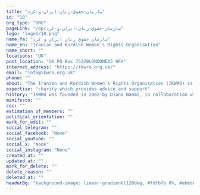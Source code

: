 ```yaml
---
title: "سازمان-حقوق-زنان-ایران-و-کرد"
id: "18"
org_type: "ORG"
pageLink: "/op/سازمان-حقوق-زنان-ایران-و-کرد"
logo: "logos/18.png"
name_fa: "سازمان حقوق زنان ایران و کرد"
name_en: "Iranian and Kurdish Women's Rights Organisation"
name_short: ""
locations: "UK"
post_location: "UK PO Box 75229LONDONE15 9FX"
internet_address: "https://ikwro.org.uk/"
email: "info@ikwro.org.uk"
phone: ""
about: "The Iranian and Kurdish Women's Rights Organisation (IKWRO) is a leading charity dedicated to protecting and promoting the rights of Middle Eastern and Afghan women and girls living in the UK."
expertise: "charity which provides advice and support"
history: "IKWRO was founded in 2002 by Diana Nammi, in collaboration with other refugee women from Iran, Iraq, and Kurdistan."
manifesto: ""
coc: ""
estimation_of_members: ""
political_orientation: ""
mark_for_edit: ""
social_telegram: ""
social_facebook: "None"
social_youtube: ""
social_x: "None"
social_instagram: "None"
created_at: ""
updated_at: ""
mark_for_delete: ""
delete_reason: ""
deleted_at: ""
headerBg: "background-image: linear-gradient(120deg, #fdfbfb 0%, #ebedee 100%);"
---
```

